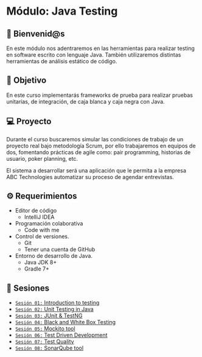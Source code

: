 # Módulo: Java Testing

## :wave: Bienvenid@s

En este módulo nos adentraremos en las herramientas para realizar testing en software escrito con lenguaje Java. También
utilizaremos distintas herramientas de análisis estático de código.

## :dart: Objetivo

En este curso implementarás frameworks de prueba para realizar pruebas unitarias, de integración, de caja blanca y caja negra con Java.

## 💻 Proyecto

Durante el curso buscaremos simular las condiciones de trabajo de un proyecto real bajo metodología Scrum, por ello
trabajaremos en equipos de dos, fomentando prácticas de agile como: pair programming, historias de usuario, poker
planning, etc.

El sistema a desarrollar será una aplicación que le permita a la empresa ABC Technologies automatizar su proceso de
agendar entrevistas.

## :gear: Requerimientos

- Editor de código
  - IntelliJ IDEA
- Programación colaborativa
  - Code with me
- Control de versiones.
  - Git
  - Tener una cuenta de GitHub
- Entorno de desarrollo de Java. 
  - Java JDK 8+ 
  - Gradle 7+

## :bookmark_tabs: Sesiones

- [`Sesión 01:` Introduction to testing](./Sesion-01)
- [`Sesión 02:` Unit Testing in Java](./Sesion-02)
- [`Sesión 03:` JUnit & TestNG](./Sesion-03)
- [`Sesión 04:` Black and White Box Testing](./Sesion-04)
- [`Sesión 05:` Mockito tool](./Sesion-05)
- [`Sesión 06:` Test Driven Development](./Sesion-06)
- [`Sesión 07:` Test Quality](./Sesion-07)
- [`Sesión 08:` SonarQube tool](./Sesion-08)
